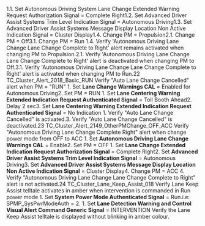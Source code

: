 1.1. Set Autonomous Driving System Lane Change Extended Warning Request Authorization Signal = Complete Right1.2. Set Advanced Driver Assist Systems Trim Level Indication Signal = Autonomous Driving1.3. Set Advanced Driver Assist Systems Message Display Location Non Active Indication Signal = Cluster Display1.4. Change PM = Propulsion2.1. Change PM = Off3.1. Change PM = Run 1.4. Verify 'Autonomous Driving Lane Change Lane Change Complete to Right' alert remains activated when changing PM to Propulsion.2.1. Verify 'Autonomous Driving Lane Change Lane Change Complete to Right' alert is deactivated when changing PM to Off.3.1. Verify 'Autonomous Driving Lane Change Lane Change Complete to Right' alert is activated when changing PM to Run.22 TC_Cluster_Alert_2018_Basic_RUN Verify "Auto Lane Change Cancelled" alert when PM = "RUN" 1. Set **Lane Change Warnings CAL** = Enabled for Autonomous Driving2. Set PM = RUN 1. Set **Lane Centering Warning Extended Indication Request Authenticated Signal** = Toll Booth Ahead2. Delay 2 sec3. Set **Lane Centering Warning Extended Indication Request Authenticated Signal** = No Indication 1. Verify "Auto Lane Change Cancelled" is activated.3. Verify "Auto Lane Change Cancelled" is deactivated.23 TC_Cluster_Alert_2149_OtherPMChange_OFF_ACC Verify "Autonomous Driving Lane Change Complete Right" alert when change power mode from OFF to ACC 1. Set **Autonomous Driving Lane Change Warnings CAL** = Enable2. Set PM = OFF 1. Set **Lane Change Extended Indication Request Authorization Signal** = Complete Right2. Set **Advanced Driver Assist Systems Trim Level Indication Signal** = Autonomous Driving3. Set **Advanced Driver Assist Systems Message Display Location Non Active Indication Signal** = Cluster Display4. Change PM = ACC 4. Verify "Autonomous Driving Lane Change Lane Change Complete to Right" alert is not activated.24 TC_Cluster_Lane_Keep_Assist_018 Verify Lane Keep Assist telltale activates in amber when intervention is commanded in Run power mode 1. Set **System Power Mode Authenticated Signal** = Run.i.e: SPMP_SysPwrModeAuth = 2. 1. Set **Lane Detection Warning and Control Visual Alert Command Generic Signal** = INTERVENTION Verify the Lane Keep Assist telltale is displayed without blinking in amber colour.